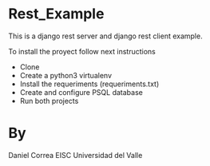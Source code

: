 # Rest_Example
This is a django rest server and django rest client example. 

To install the proyect follow next instructions 

- Clone 
- Create a python3 virtualenv 
- Install the requeriments (requeriments.txt)
- Create and configure PSQL database
- Run both projects 

# By
Daniel Correa 
EISC
Universidad del Valle
